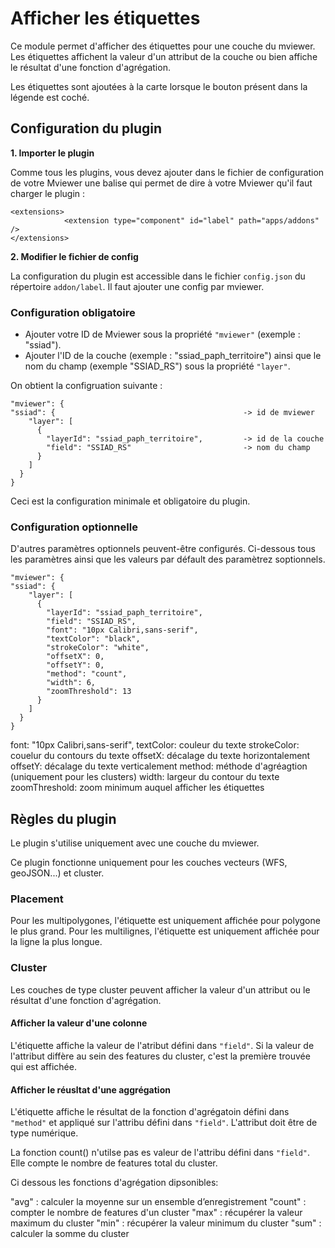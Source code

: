 # Afficher les étiquettes

Ce module permet d'afficher des étiquettes pour une couche du mviewer. Les étiquettes affichent la valeur d'un attribut de la couche ou bien affiche le résultat d'une fonction d'agrégation.

Les étiquettes sont ajoutées à la carte lorsque le bouton présent dans la légende est coché.

## Configuration du plugin

**1. Importer le plugin**

Comme tous les plugins, vous devez ajouter dans le fichier de configuration de votre Mviewer une balise qui permet de dire à votre Mviewer qu'il faut charger le plugin :

```
<extensions>
            <extension type="component" id="label" path="apps/addons" />
</extensions>
```

**2. Modifier le fichier de config**

La configuration du plugin est accessible dans le fichier `config.json` du répertoire `addon/label`. Il faut ajouter une config par mviewer.

### Configuration obligatoire

- Ajouter votre ID de Mviewer sous la propriété `"mviewer"` (exemple : "ssiad").
- Ajouter l'ID de la couche (exemple : "ssiad_paph_territoire") ainsi que le nom du champ (exemple "SSIAD_RS") sous la propriété `"layer"`.

On obtient la configruation suivante :

```
"mviewer": {
"ssiad": {                                          -> id de mviewer
    "layer": [
      {
        "layerId": "ssiad_paph_territoire",         -> id de la couche
        "field": "SSIAD_RS"                         -> nom du champ
      }
    ]
  }
}
```

Ceci est la configuration minimale et obligatoire du plugin.

### Configuration optionnelle

D'autres paramètres optionnels peuvent-être configurés. Ci-dessous tous les paramètres ainsi que les valeurs par défault des paramètrez soptionnels.

```
"mviewer": {
"ssiad": {
    "layer": [
      {
        "layerId": "ssiad_paph_territoire",
        "field": "SSIAD_RS",
        "font": "10px Calibri,sans-serif",
        "textColor": "black",
        "strokeColor": "white",
        "offsetX": 0,
        "offsetY": 0,
        "method": "count",
        "width": 6,
        "zoomThreshold": 13
      }
    ]
  }
}
```

font: "10px Calibri,sans-serif",
textColor: couleur du texte
strokeColor: couelur du contours du texte
offsetX: décalage du texte horizontalement
offsetY: décalage du texte verticalement
method: méthode d'agréagtion (uniquement pour les clusters)
width: largeur du contour du texte
zoomThreshold: zoom minimum auquel afficher les étiquettes

## Règles du plugin

Le plugin s'utilise uniquement avec une couche du mviewer.

Ce plugin fonctionne uniquement pour les couches vecteurs (WFS, geoJSON...) et cluster.

### Placement

Pour les multipolygones, l'étiquette est uniquement affichée pour polygone le plus grand.
Pour les multilignes, l'étiquette est uniquement affichée pour la ligne la plus longue.

### Cluster

Les couches de type cluster peuvent afficher la valeur d'un attribut ou le résultat d'une fonction d'agrégation.

#### Afficher la valeur d'une colonne

L'étiquette affiche la valeur de l'atribut défini dans `"field"`. Si la valeur de l'attribut diffère au sein des features du cluster, c'est la première trouvée qui est affichée.

#### Afficher le réusltat d'une aggrégation

L'étiquette affiche le résultat de la fonction d'agrégatoin défini dans `"method"` et appliqué sur l'attribu défini dans `"field"`. L'attribut doit être de type numérique.

La fonction count() n'utilse pas es valeur de l'attribu défini dans `"field"`. Elle compte le nombre de features total du cluster.

Ci dessous les fonctions d'agrégation dipsonibles:

"avg" : calculer la moyenne sur un ensemble d’enregistrement
"count" : compter le nombre de features d'un cluster
"max" : récupérer la valeur maximum du cluster
"min" : récupérer la valeur minimum du cluster
"sum" : calculer la somme du cluster
